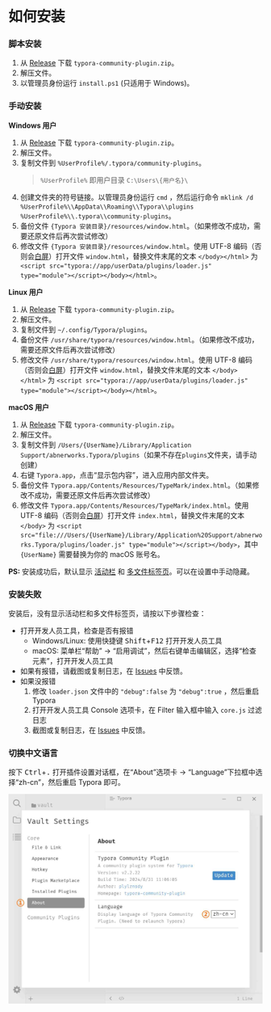 # 如何安装



### 脚本安装

1. 从 [Release][release] 下载 `typora-community-plugin.zip`。
2. 解压文件。
3. 以管理员身份运行 `install.ps1` (只适用于 Windows)。



### 手动安装

**Windows 用户**

1. 从 [Release][release] 下载 `typora-community-plugin.zip`。
2. 解压文件。
3. 复制文件到 `%UserProfile%/.typora/community-plugins`。
   > `%UserProfile%` 即用户目录 `C:\Users\{用户名}\`
4. 创建文件夹的符号链接。以管理员身份运行 `cmd` ，然后运行命令 `mklink /d %UserProfile%\\AppData\\Roaming\\Typora\\plugins %UserProfile%\\.typora\\community-plugins`。
5. 备份文件 `{Typora 安装目录}/resources/window.html`。（如果修改不成功，需要还原文件后再次尝试修改）
6. 修改文件 `{Typora 安装目录}/resources/window.html`。使用 UTF-8 编码（否则会[白屏][ws]）打开文件 `window.html`，替换文件末尾的文本 `</body></html>` 为 `<script src="typora://app/userData/plugins/loader.js" type="module"></script></body></html>`。



**Linux 用户**

1. 从 [Release][release] 下载 `typora-community-plugin.zip`。
2. 解压文件。
3. 复制文件到 `~/.config/Typora/plugins`。
4. 备份文件 `/usr/share/typora/resources/window.html`。（如果修改不成功，需要还原文件后再次尝试修改）
5. 修改文件 `/usr/share/typora/resources/window.html`。使用 UTF-8 编码（否则会[白屏][ws]）打开文件 `window.html`，替换文件末尾的文本 `</body></html>` 为 `<script src="typora://app/userData/plugins/loader.js" type="module"></script></body></html>`。



**macOS 用户**

1. 从 [Release][release] 下载 `typora-community-plugin.zip`。
2. 解压文件。
3. 复制文件到 `/Users/{UserName}/Library/Application Support/abnerworks.Typora/plugins`（如果不存在`plugins`文件夹，请手动创建）
4. 右键 `Typora.app`，点击“显示包内容”，进入应用内部文件夹。
5. 备份文件 `Typora.app/Contents/Resources/TypeMark/index.html`。（如果修改不成功，需要还原文件后再次尝试修改）
6. 修改文件 `Typora.app/Contents/Resources/TypeMark/index.html`。使用 UTF-8 编码（否则会[白屏][ws]）打开文件 `index.html`，替换文件末尾的文本 `</body>` 为 `<script src="file:///Users/{UserName}/Library/Application%20Support/abnerworks.Typora/plugins/loader.js" type="module"></script></body>`，其中 `{UserName}` 需要替换为你的 macOS 账号名。



**PS:** 安装成功后，默认显示 [活动栏](./3-ribbon.md) 和 [多文件标签页](./3-file-tabs.md)。可以在设置中手动隐藏。



### 安装失败

安装后，没有显示活动栏和多文件标签页，请按以下步骤检查：

- 打开开发人员工具，检查是否有报错
  - Windows/Linux: 使用快捷键 <kbd>Shift</kbd>+<kbd>F12</kbd> 打开开发人员工具
  - macOS: 菜单栏“帮助” → “启用调试”，然后右键单击编辑区，选择“检查元素”，打开开发人员工具
- 如果有报错，请截图或复制日志，在 [Issues][issues] 中反馈。
- 如果没报错
  1. 修改 `loader.json` 文件中的 `"debug":false` 为 `"debug":true` ，然后重启 Typora
  2. 打开开发人员工具 Console 选项卡，在 Filter 输入框中输入 `core.js` 过滤日志
  3. 截图或复制日志，在 [Issues][issues] 中反馈。



### 切换中文语言

按下 <kbd>Ctrl</kbd>+<kbd>.</kbd> 打开插件设置对话框，在“About”选项卡 → “Language”下拉框中选择“zh-cn”，然后重启 Typora 即可。

![](../../assets/user/settings-lang-zh.jpg)



[issues]: https://github.com/typora-community-plugin/typora-community-plugin/issues
[release]: https://github.com/typora-community-plugin/typora-community-plugin/releases
[ws]: https://github.com/typora-community-plugin/typora-community-plugin/issues/9
